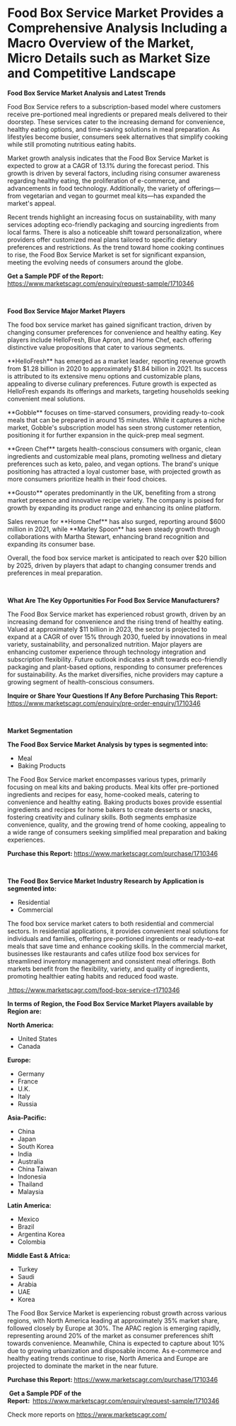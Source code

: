 <p><h1>Food Box Service Market Provides a Comprehensive Analysis Including a Macro Overview of the Market, Micro Details such as Market Size and Competitive Landscape</h1></p><p><strong>Food Box Service Market Analysis and Latest Trends</strong></p>
<p><p>Food Box Service refers to a subscription-based model where customers receive pre-portioned meal ingredients or prepared meals delivered to their doorstep. These services cater to the increasing demand for convenience, healthy eating options, and time-saving solutions in meal preparation. As lifestyles become busier, consumers seek alternatives that simplify cooking while still promoting nutritious eating habits.</p><p>Market growth analysis indicates that the Food Box Service Market is expected to grow at a CAGR of 13.1% during the forecast period. This growth is driven by several factors, including rising consumer awareness regarding healthy eating, the proliferation of e-commerce, and advancements in food technology. Additionally, the variety of offerings—from vegetarian and vegan to gourmet meal kits—has expanded the market's appeal.</p><p>Recent trends highlight an increasing focus on sustainability, with many services adopting eco-friendly packaging and sourcing ingredients from local farms. There is also a noticeable shift toward personalization, where providers offer customized meal plans tailored to specific dietary preferences and restrictions. As the trend toward home cooking continues to rise, the Food Box Service Market is set for significant expansion, meeting the evolving needs of consumers around the globe.</p></p>
<p><strong>Get a Sample PDF of the Report:&nbsp;</strong> <a href="https://www.marketscagr.com/enquiry/request-sample/1710346?utm_campaign=2383&utm_medium=2&utm_source=Github&utm_content=ia&utm_term=07042025&utm_id=food-box-service">https://www.marketscagr.com/enquiry/request-sample/1710346</a></p>
<p>&nbsp;</p>
<p><strong>Food Box Service Major Market Players</strong></p>
<p><p>The food box service market has gained significant traction, driven by changing consumer preferences for convenience and healthy eating. Key players include HelloFresh, Blue Apron, and Home Chef, each offering distinctive value propositions that cater to various segments.</p><p>**HelloFresh** has emerged as a market leader, reporting revenue growth from $1.28 billion in 2020 to approximately $1.84 billion in 2021. Its success is attributed to its extensive menu options and customizable plans, appealing to diverse culinary preferences. Future growth is expected as HelloFresh expands its offerings and markets, targeting households seeking convenient meal solutions.</p><p>**Gobble** focuses on time-starved consumers, providing ready-to-cook meals that can be prepared in around 15 minutes. While it captures a niche market, Gobble's subscription model has seen strong customer retention, positioning it for further expansion in the quick-prep meal segment.</p><p>**Green Chef** targets health-conscious consumers with organic, clean ingredients and customizable meal plans, promoting wellness and dietary preferences such as keto, paleo, and vegan options. The brand's unique positioning has attracted a loyal customer base, with projected growth as more consumers prioritize health in their food choices.</p><p>**Gousto** operates predominantly in the UK, benefiting from a strong market presence and innovative recipe variety. The company is poised for growth by expanding its product range and enhancing its online platform.</p><p>Sales revenue for **Home Chef** has also surged, reporting around $600 million in 2021, while **Marley Spoon** has seen steady growth through collaborations with Martha Stewart, enhancing brand recognition and expanding its consumer base.</p><p>Overall, the food box service market is anticipated to reach over $20 billion by 2025, driven by players that adapt to changing consumer trends and preferences in meal preparation.</p></p>
<p>&nbsp;</p>
<p><strong>What Are The Key Opportunities For Food Box Service Manufacturers?</strong></p>
<p><p>The Food Box Service market has experienced robust growth, driven by an increasing demand for convenience and the rising trend of healthy eating. Valued at approximately $11 billion in 2023, the sector is projected to expand at a CAGR of over 15% through 2030, fueled by innovations in meal variety, sustainability, and personalized nutrition. Major players are enhancing customer experience through technology integration and subscription flexibility. Future outlook indicates a shift towards eco-friendly packaging and plant-based options, responding to consumer preferences for sustainability. As the market diversifies, niche providers may capture a growing segment of health-conscious consumers.</p></p>
<p><strong>Inquire or Share Your Questions If Any Before Purchasing This Report:</strong> <a href="https://www.marketscagr.com/enquiry/pre-order-enquiry/1710346?utm_campaign=2383&utm_medium=2&utm_source=Github&utm_content=ia&utm_term=07042025&utm_id=food-box-service">https://www.marketscagr.com/enquiry/pre-order-enquiry/1710346</a></p>
<p>&nbsp;</p>
<p><strong>Market Segmentation</strong></p>
<p><strong>The Food Box Service Market Analysis by types is segmented into:</strong></p>
<p><ul><li>Meal</li><li>Baking Products</li></ul></p>
<p><p>The Food Box Service market encompasses various types, primarily focusing on meal kits and baking products. Meal kits offer pre-portioned ingredients and recipes for easy, home-cooked meals, catering to convenience and healthy eating. Baking products boxes provide essential ingredients and recipes for home bakers to create desserts or snacks, fostering creativity and culinary skills. Both segments emphasize convenience, quality, and the growing trend of home cooking, appealing to a wide range of consumers seeking simplified meal preparation and baking experiences.</p></p>
<p><strong>Purchase this Report:&nbsp;</strong><a href="https://www.marketscagr.com/purchase/1710346?utm_campaign=2383&utm_medium=2&utm_source=Github&utm_content=ia&utm_term=07042025&utm_id=food-box-service">https://www.marketscagr.com/purchase/1710346</a></p>
<p>&nbsp;</p>
<p><strong>The Food Box Service Market Industry Research by Application is segmented into:</strong></p>
<p><ul><li>Residential</li><li>Commercial</li></ul></p>
<p><p>The food box service market caters to both residential and commercial sectors. In residential applications, it provides convenient meal solutions for individuals and families, offering pre-portioned ingredients or ready-to-eat meals that save time and enhance cooking skills. In the commercial market, businesses like restaurants and cafes utilize food box services for streamlined inventory management and consistent meal offerings. Both markets benefit from the flexibility, variety, and quality of ingredients, promoting healthier eating habits and reduced food waste.</p></p>
<p><a href="https://www.marketscagr.com/food-box-service-r1710346?utm_campaign=2383&utm_medium=2&utm_source=Github&utm_content=ia&utm_term=07042025&utm_id=food-box-service">&nbsp;https://www.marketscagr.com/food-box-service-r1710346</a></p>
<p><strong>In terms of Region, the Food Box Service Market Players available by Region are:</strong></p>
<p>
    <p> <strong> North America: </strong>
        <ul>
            <li>United States</li>
            <li>Canada</li>
        </ul>
        </p> 
    <p> <strong> Europe: </strong>
        <ul>
            <li>Germany</li>
            <li>France</li>
            <li>U.K.</li>
            <li>Italy</li>
            <li>Russia</li>
        </ul>
        </p> 
    <p> <strong> Asia-Pacific: </strong>
        <ul>
            <li>China</li>
            <li>Japan</li>
            <li>South Korea</li>
            <li>India</li>
            <li>Australia</li>
            <li>China Taiwan</li>
            <li>Indonesia</li>
            <li>Thailand</li>
            <li>Malaysia</li>
        </ul>
        </p> 
    <p> <strong> Latin America: </strong>
        <ul>
            <li>Mexico</li>
            <li>Brazil</li>
            <li>Argentina Korea</li>
            <li>Colombia</li>
        </ul>
        </p> 
    <p> <strong> Middle East & Africa: </strong>
        <ul>
            <li>Turkey</li>
            <li>Saudi</li>
            <li>Arabia</li>
            <li>UAE</li>
            <li>Korea</li>
        </ul>
    </p>
    </p>
<p><p>The Food Box Service Market is experiencing robust growth across various regions, with North America leading at approximately 35% market share, followed closely by Europe at 30%. The APAC region is emerging rapidly, representing around 20% of the market as consumer preferences shift towards convenience. Meanwhile, China is expected to capture about 10% due to growing urbanization and disposable income. As e-commerce and healthy eating trends continue to rise, North America and Europe are projected to dominate the market in the near future.</p></p>
<p><strong>Purchase this Report: </strong><a href="https://www.marketscagr.com/purchase/1710346?utm_campaign=2383&utm_medium=2&utm_source=Github&utm_content=ia&utm_term=07042025&utm_id=food-box-service">https://www.marketscagr.com/purchase/1710346</a></p>
<p>&nbsp;<strong>Get a Sample PDF of the Report:&nbsp;&nbsp;</strong><a href="https://www.marketscagr.com/enquiry/request-sample/1710346?utm_campaign=2383&utm_medium=2&utm_source=Github&utm_content=ia&utm_term=07042025&utm_id=food-box-service">https://www.marketscagr.com/enquiry/request-sample/1710346</a></p>
<p><strong></strong></p>
<p>Check more reports on <a href="https://www.marketscagr.com/?utm_campaign=2383&utm_medium=2&utm_source=Github&utm_content=ia&utm_term=07042025&utm_id=food-box-service">https://www.marketscagr.com/</a></p>